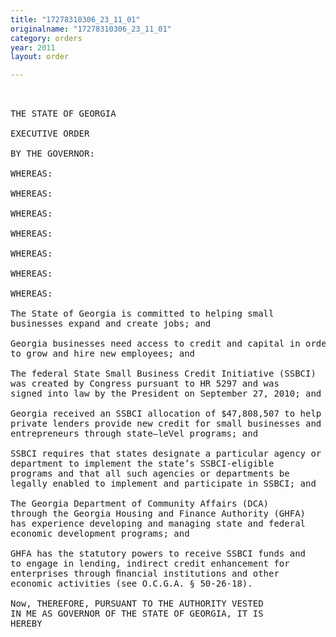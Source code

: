 ```yaml
---
title: "17278310306_23_11_01"
originalname: "17278310306_23_11_01"
category: orders
year: 2011
layout: order

---
```

<pre>
 

THE STATE OF GEORGIA

EXECUTIVE ORDER

BY THE GOVERNOR:

WHEREAS:

WHEREAS:

WHEREAS:

WHEREAS:

WHEREAS:

WHEREAS:

WHEREAS:

The State of Georgia is committed to helping small
businesses expand and create jobs; and

Georgia businesses need access to credit and capital in order
to grow and hire new employees; and

The federal State Small Business Credit Initiative (SSBCI)
was created by Congress pursuant to HR 5297 and was
signed into law by the President on September 27, 2010; and

Georgia received an SSBCI allocation of $47,808,507 to help
private lenders provide new credit for small businesses and
entrepreneurs through state—leVel programs; and

SSBCI requires that states designate a particular agency or
department to implement the state’s SSBCI-eligible
programs and that all such agencies or departments be
legally enabled to implement and participate in SSBCI; and

The Georgia Department of Community Affairs (DCA)
through the Georgia Housing and Finance Authority (GHFA)
has experience developing and managing state and federal
economic development programs; and

GHFA has the statutory powers to receive SSBCI funds and
to engage in lending, indirect credit enhancement for
enterprises through ﬁnancial institutions and other
economic activities (see O.C.G.A. § 50-26-18).

Now, THEREFORE, PURSUANT TO THE AUTHORITY VESTED
IN ME AS GOVERNOR OF THE STATE OF GEORGIA, IT IS
HEREBY

</pre>
